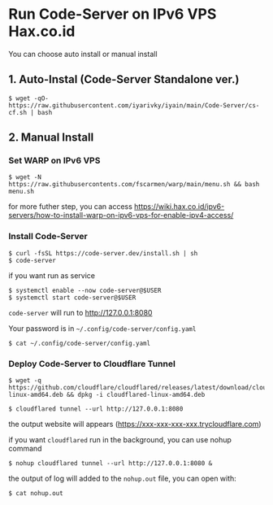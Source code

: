 # Run Code-Server on IPv6 VPS Hax.co.id

You can choose auto install or manual install

## 1. Auto-Instal (Code-Server Standalone ver.)

	$ wget -qO- https://raw.githubusercontent.com/iyarivky/iyain/main/Code-Server/cs-cf.sh | bash

## 2. Manual Install

### Set WARP on IPv6 VPS

	$ wget -N https://raw.githubusercontents.com/fscarmen/warp/main/menu.sh && bash menu.sh

for more futher step, you can access https://wiki.hax.co.id/ipv6-servers/how-to-install-warp-on-ipv6-vps-for-enable-ipv4-access/

### Install Code-Server

	$ curl -fsSL https://code-server.dev/install.sh | sh
	$ code-server

if you want run as service

	$ systemctl enable --now code-server@$USER
	$ systemctl start code-server@$USER

```code-server``` will run to http://127.0.0.1:8080

Your password is in ```~/.config/code-server/config.yaml```

	$ cat ~/.config/code-server/config.yaml

### Deploy Code-Server to Cloudflare Tunnel

	$ wget -q https://github.com/cloudflare/cloudflared/releases/latest/download/cloudflared-linux-amd64.deb && dpkg -i cloudflared-linux-amd64.deb

	$ cloudflared tunnel --url http://127.0.0.1:8080

the output website will appears (https://xxx-xxx-xxx-xxx.trycloudflare.com) 

if you want ```cloudflared``` run in the background, you can use nohup command

	$ nohup cloudflared tunnel --url http://127.0.0.1:8080 &

the output of log will added to the ```nohup.out``` file, you can open with:

	$ cat nohup.out
